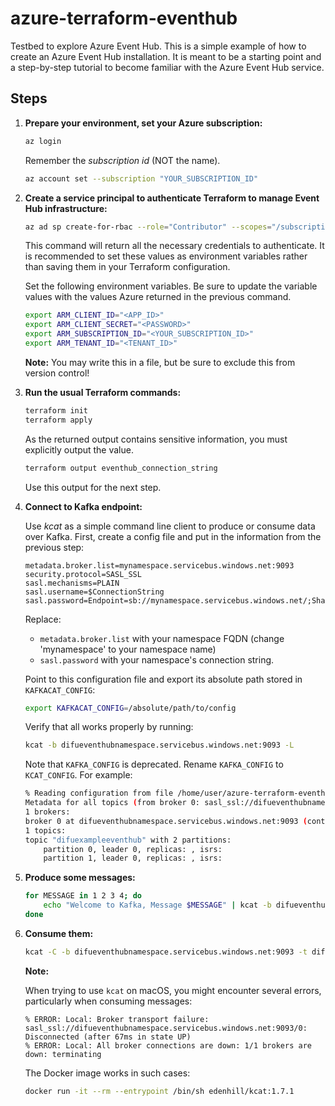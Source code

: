 # azure-terraform-eventhub

Testbed to explore Azure Event Hub. This is a simple example of how to create an Azure Event Hub installation. It is meant to be a starting point and a step-by-step tutorial to become familiar with the Azure Event Hub service.

## Steps

1. **Prepare your environment, set your Azure subscription:**

    ```sh
    az login
    ```

    Remember the _subscription id_ (NOT the name).

    ```sh
    az account set --subscription "YOUR_SUBSCRIPTION_ID"
    ```

2. **Create a service principal to authenticate Terraform to manage Event Hub infrastructure:**

    ```sh
    az ad sp create-for-rbac --role="Contributor" --scopes="/subscriptions/YOUR_SUBSCRIPTION_ID" --name "terraform_principal"
    ```

    This command will return all the necessary credentials to authenticate. It is recommended to set these values as environment variables rather than saving them in your Terraform configuration.

    Set the following environment variables. Be sure to update the variable values with the values Azure returned in the previous command.

    ```sh
    export ARM_CLIENT_ID="<APP_ID>"
    export ARM_CLIENT_SECRET="<PASSWORD>"
    export ARM_SUBSCRIPTION_ID="<YOUR_SUBSCRIPTION_ID>"
    export ARM_TENANT_ID="<TENANT_ID>"
    ```

    **Note:** You may write this in a file, but be sure to exclude this from version control!

3. **Run the usual Terraform commands:**

    ```sh
    terraform init
    terraform apply
    ```

    As the returned output contains sensitive information, you must explicitly output the value.

    ```sh
    terraform output eventhub_connection_string
    ```

    Use this output for the next step.

4. **Connect to Kafka endpoint:**

    Use _kcat_ as a simple command line client to produce or consume data over Kafka. First, create a config file and put in the information from the previous step:

    ```plaintext
    metadata.broker.list=mynamespace.servicebus.windows.net:9093
    security.protocol=SASL_SSL
    sasl.mechanisms=PLAIN
    sasl.username=$ConnectionString
    sasl.password=Endpoint=sb://mynamespace.servicebus.windows.net/;SharedAccessKeyName=XXXXXX;SharedAccessKey=XXXXXX
    ```

    Replace:
    - `metadata.broker.list` with your namespace FQDN (change 'mynamespace' to your namespace name)
    - `sasl.password` with your namespace's connection string.

    Point to this configuration file and export its absolute path stored in `KAFKACAT_CONFIG`:

    ```sh
    export KAFKACAT_CONFIG=/absolute/path/to/config
    ```

    Verify that all works properly by running:

    ```sh
    kcat -b difueventhubnamespace.servicebus.windows.net:9093 -L
    ```

    Note that `KAFKA_CONFIG` is deprecated. Rename `KAFKA_CONFIG` to `KCAT_CONFIG`. For example:

    ```sh
    % Reading configuration from file /home/user/azure-terraform-eventhub/kcat.config
    Metadata for all topics (from broker 0: sasl_ssl://difueventhubnamespace.servicebus.windows.net:9093/0):
    1 brokers:
    broker 0 at difueventhubnamespace.servicebus.windows.net:9093 (controller)
    1 topics:
    topic "difuexampleeventhub" with 2 partitions:
        partition 0, leader 0, replicas: , isrs: 
        partition 1, leader 0, replicas: , isrs: 
    ```

5. **Produce some messages:**

    ```sh
    for MESSAGE in 1 2 3 4; do
        echo "Welcome to Kafka, Message $MESSAGE" | kcat -b difueventhubnamespace.servicebus.windows.net:9093 -P -t difuexampleeventhub -H "header1=header value" -H "nullheader" -H "emptyheader=" -H "header1=duplicateIsOk"
    done
    ```

6. **Consume them:**

    ```sh
    kcat -C -b difueventhubnamespace.servicebus.windows.net:9093 -t difuexampleeventhub
    ```

    **Note:**

    When trying to use `kcat` on macOS, you might encounter several errors, particularly when consuming messages:

    ```plaintext
    % ERROR: Local: Broker transport failure: sasl_ssl://difueventhubnamespace.servicebus.windows.net:9093/0: Disconnected (after 67ms in state UP)
    % ERROR: Local: All broker connections are down: 1/1 brokers are down: terminating
    ```

    The Docker image works in such cases:

    ```sh
    docker run -it --rm --entrypoint /bin/sh edenhill/kcat:1.7.1
    ```